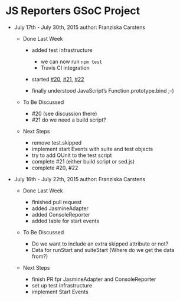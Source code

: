 # JS Reporters GSoC Project

- July 17th - July 30th, 2015 author: Franziska Carstens 
    - Done Last Week 
        - added test infrastructure 
            - we can now run `npm test`  
            - Travis CI integration  

        - started [#20](https://github.com/js-reporters/js-reporters/pull/20), [#21](https://github.com/js-reporters/js-reporters/pull/21), [#22](https://github.com/js-reporters/js-reporters/pull/22) 
        - finally understood JavaScript’s Function.prototype.bind ;-) 

    - To Be Discussed 
        - #20 (see discussion there) 
        - #21 do we need a build script? 

    - Next Steps 
        - remove test.skipped 
        - implement start Events with suite and test objects 
        - try to add QUnit to the test script 
        - complete #21 (either build script or sed.js) 
        - complete #20, #22 

- July 16th - July 22th, 2015 author: Franziska Carstens 
    - Done Last Week 
        - finished pull request 
        - added JasmineAdapter 
        - added ConsoleReporter 
        - added table for start events 

    - To Be Discussed 
        - Do we want to include an extra skipped attribute or not? 
        - Data for runStart and suiteStart (Where do we get the data from?) 

    - Next Steps 
        - finish PR fpr JasmineAdapter and ConsoleReporter 
        - set up test infrastructure 
        - implement Start Events
